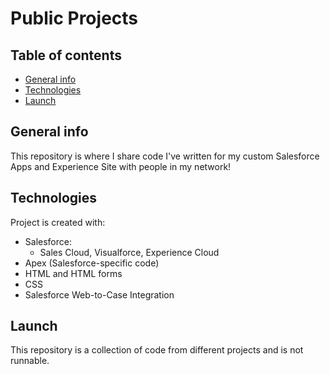 # Public Projects
 
## Table of contents
* [General info](#general-info)
* [Technologies](#technologies)
* [Launch](#Launch)

## General info
This repository is where I share code I've written for my custom Salesforce Apps and Experience Site with people in my network!
	
## Technologies
Project is created with:
* Salesforce: 
	* Sales Cloud, Visualforce, Experience Cloud
* Apex (Salesforce-specific code)
* HTML and HTML forms
* CSS
* Salesforce Web-to-Case Integration

## Launch
This repository is a collection of code from different projects and is not runnable. 